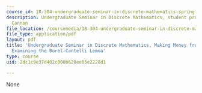```yaml
---
course_id: 18-304-undergraduate-seminar-in-discrete-mathematics-spring-2015
description: Undergraduate Seminar in Discrete Mathematics, student project by Sammuel
  Cannon
file_location: /coursemedia/18-304-undergraduate-seminar-in-discrete-mathematics-spring-2015/2dc1c9e37d402c000b628ee85e2228d1_MIT18_304S15_project2.pdf
file_type: application/pdf
layout: pdf
title: 'Undergraduate Seminar in Discrete Mathematics, Making Money from Fair Games:
  Examining the Borel-Cantelli Lemma'
type: course
uid: 2dc1c9e37d402c000b628ee85e2228d1

---
```

None